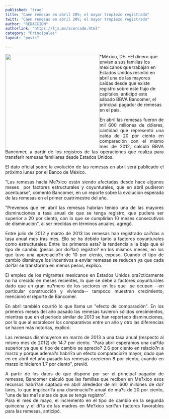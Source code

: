 ```yaml
---
published: "true"
title: "Caen remesas en abril 20%; el mayor tropiezo registrado"
twitt: "Caen remesas en abril 20%; el mayor tropiezo registrado"
author: "REDACCION"
authorlink: "https://ljz.mx/acercade.html"
category: "Principales"
layout: "posts"

---
```


<div />

<p style="text-align: justify;" />

*<img src="http://ljz.mx/images/stories/fotos_junio2013/dolares2.jpg" border="0" width="300" style="float: left;" />México, DF. *El dinero que envían a sus familias los mexicanos que trabajan en Estados Unidos resintió en abril una de las mayores caídas desde que existe registro sobre este flujo de capitales, anticipó este sábado BBVA Bancomer, el principal pagador de remesas en el país. </p> <p style="text-align: justify;">
  En abril las remesas fueron de mil 600 millones de dólares, cantidad que representó una caída de 20 por ciento en comparación con el mismo mes de 2012, calculó BBVA Bancomer, a partir de los registros de las operaciones que realiza para transferir remesas familiares desde Estados Unidos.
</p>

<p style="text-align: justify;">
  El dato oficial sobre la evolución de las remesas en abril será publicado el próximo lunes por el Banco de México.
</p>

<p style="text-align: justify;">
  "Las remesas hacia Me?xico están siendo afectadas desde hace algunos meses  por factores estructurales y coyunturales, que en abril pudieron acentuarse", comentó Bancomer, en un reporte sobre la evolución esperada de las remesas en el primer cuatrimestre del año.
</p>

<p style="text-align: justify;">
  "Prevemos que en abril las remesas habrían tenido una de las mayores disminuciones a tasa anual de que se tenga registro, que pudiera ser superior a 20 por ciento, con lo que se cumplirían 10 meses consecutivos de disminución", al ser medidas en términos anuales, agregó.
</p>

<p style="text-align: justify;">
  Entre julio de 2012 y marzo de 2013 las remesas han registrado cai?das a tasa anual mes tras mes. Ello se ha debido tanto a factores coyunturales como estructurales. Entre los primeros esta? la tendencia a la baja que el tipo de cambio (pesos por do?lar) registro? en los mismos meses, en los que tuvo una apreciacio?n de 10 por ciento, expuso. Cuando el tipo de cambio disminuye los incentivos a enviar remesas se reducen ya que cada do?lar se transforma en menos pesos, explicó.
</p>

<p style="text-align: justify;">
  El empleo de los migrantes mexicanos en Estados Unidos pra?cticamente no ha crecido en meses recientes, lo que se debe a factores coyunturales dado que un gran nu?mero de los sectores en los que  se ocupan --en particular construcción y vivienda-- tampoco muestran crecimiento, mencionó el reporte de Bancomer.
</p>

<p style="text-align: justify;">
  En abril también ocurrió lo que llama un "efecto de comparación". En los primeros meses del año pasado las remesas tuvieron sólidos crecimientos, mientras que en el periodo similar de 2013 se han reportado disminuciones, por lo que al establecer los comparativos entre un año y otro las diferencias se hacen más notorias, explicó.
</p>

<p style="text-align: justify;">
  Las remesas disminuyeron en marzo de 2013 a una tasa anual (respecto al mismo mes de 2012) de 14.7 por ciento. "Para abril esperamos una cai?da superior ya que el tipo de cambio se aprecio? 2.6 por ciento en relacio?n a marzo y porque adema?s habri?a un efecto comparacio?n mayor, dado que en en abril del año pasado las remesas crecieron 8 por ciento, cuando en marzo lo hicieron 1.7 por ciento", previó.
</p>

<p style="text-align: justify;">
  A partir de los datos de que dispone por ser el principal pagador de remesas, Bancomer calculó que las familias que reciben en Me?xico esos recursos habri?an captado en abril alrededor de mil 600 millones de do?lares, lo que implicari?a una disminucio?n anual de ma?s de 20 por ciento, "una de las ma?s altas de que se tenga registro".<br />Para el mes de mayo, el incremento en el tipo de cambio en la segunda quincena y el di?a de las madres en Me?xico seri?an factores favorables para las remesas, anticipó.
</p></div>
